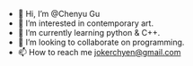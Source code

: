 - 👋 Hi, I’m @Chenyu Gu
- 👀 I’m interested in contemporary art.
- 🌱 I’m currently learning python & C++.
- 💞️ I’m looking to collaborate on programming.
- 📫 How to reach me jokerchyen@gmail.com

<!---
ChyenGCY/ChyenGCY is a ✨ special ✨ repository because its `README.md` (this file) appears on your GitHub profile.
You can click the Preview link to take a look at your changes.
--->
